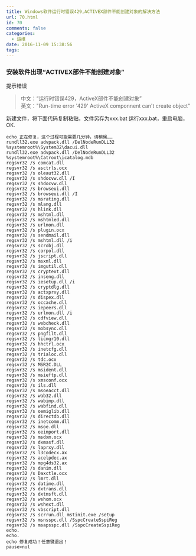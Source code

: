```yaml
---
title: Windows软件运行时错误429,ACTIVEX部件不能创建对象的解决方法
url: 70.html
id: 70
comments: false
categories:
  - 运维
date: 2016-11-09 15:38:56
tags:
---
```


### 安装软件出现“ACTIVEX部件不能创建对象”

提示错误

> 中文：“运行时错误429，ActiveX部件不能创建对象”  
> 英文："Run-time error '429' ActiveX componnent can't create object"

新建文件，将下面代码复制粘贴，文件另存为xxx.bat 运行xxx.bat，重启电脑，OK.

    echo 正在修复，这个过程可能需要几分钟，请稍候…… 
    rundll32.exe advpack.dll /DelNodeRunDLL32 %systemroot%\System32\dacui.dll 
    rundll32.exe advpack.dll /DelNodeRunDLL32 %systemroot%\Catroot\icatalog.mdb 
    regsvr32 /s comcat.dll 
    regsvr32 /s asctrls.ocx 
    regsvr32 /s oleaut32.dll 
    regsvr32 /s shdocvw.dll /I 
    regsvr32 /s shdocvw.dll 
    regsvr32 /s browseui.dll 
    regsvr32 /s browseui.dll /I 
    regsvr32 /s msrating.dll 
    regsvr32 /s mlang.dll 
    regsvr32 /s hlink.dll 
    regsvr32 /s mshtml.dll 
    regsvr32 /s mshtmled.dll 
    regsvr32 /s urlmon.dll 
    regsvr32 /s plugin.ocx 
    regsvr32 /s sendmail.dll 
    regsvr32 /s mshtml.dll /i 
    regsvr32 /s scrobj.dll 
    regsvr32 /s corpol.dll 
    regsvr32 /s jscrīpt.dll 
    regsvr32 /s msxml.dll 
    regsvr32 /s imgutil.dll 
    regsvr32 /s cryptext.dll 
    regsvr32 /s inseng.dll 
    regsvr32 /s iesetup.dll /i 
    regsvr32 /s cryptdlg.dll 
    regsvr32 /s actxprxy.dll 
    regsvr32 /s dispex.dll 
    regsvr32 /s occache.dll 
    regsvr32 /s iepeers.dll 
    regsvr32 /s urlmon.dll /i 
    regsvr32 /s cdfview.dll 
    regsvr32 /s webcheck.dll 
    regsvr32 /s mobsync.dll 
    regsvr32 /s pngfilt.dll 
    regsvr32 /s licmgr10.dll 
    regsvr32 /s hhctrl.ocx 
    regsvr32 /s inetcfg.dll 
    regsvr32 /s trialoc.dll 
    regsvr32 /s tdc.ocx 
    regsvr32 /s MSR2C.DLL 
    regsvr32 /s msident.dll 
    regsvr32 /s msieftp.dll 
    regsvr32 /s xmsconf.ocx 
    regsvr32 /s ils.dll 
    regsvr32 /s msoeacct.dll 
    regsvr32 /s wab32.dll 
    regsvr32 /s wabimp.dll 
    regsvr32 /s wabfind.dll 
    regsvr32 /s oemiglib.dll 
    regsvr32 /s directdb.dll 
    regsvr32 /s inetcomm.dll 
    regsvr32 /s msoe.dll 
    regsvr32 /s oeimport.dll 
    regsvr32 /s msdxm.ocx 
    regsvr32 /s dxmasf.dll 
    regsvr32 /s laprxy.dll 
    regsvr32 /s l3codecx.ax 
    regsvr32 /s acelpdec.ax 
    regsvr32 /s mpg4ds32.ax 
    regsvr32 /s danim.dll 
    regsvr32 /s Daxctle.ocx 
    regsvr32 /s lmrt.dll 
    regsvr32 /s datime.dll 
    regsvr32 /s dxtrans.dll 
    regsvr32 /s dxtmsft.dll 
    regsvr32 /s wshom.ocx 
    regsvr32 /s wshext.dll 
    regsvr32 /s vbscrīpt.dll 
    regsvr32 /s scrrun.dll mstinit.exe /setup 
    regsvr32 /s msnsspc.dll /SspcCreateSspiReg 
    regsvr32 /s msapsspc.dll /SspcCreateSspiReg 
    echo. 
    echo. 
    echo 修复成功！任意键退出！ 
    pause>nul